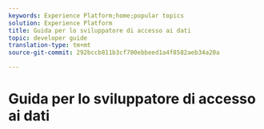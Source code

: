 ```yaml
---
keywords: Experience Platform;home;popular topics
solution: Experience Platform
title: Guida per lo sviluppatore di accesso ai dati
topic: developer guide
translation-type: tm+mt
source-git-commit: 292bccb811b3cf700ebbeed1a4f8582aeb34a20a

---
```



# Guida per lo sviluppatore di accesso ai dati
